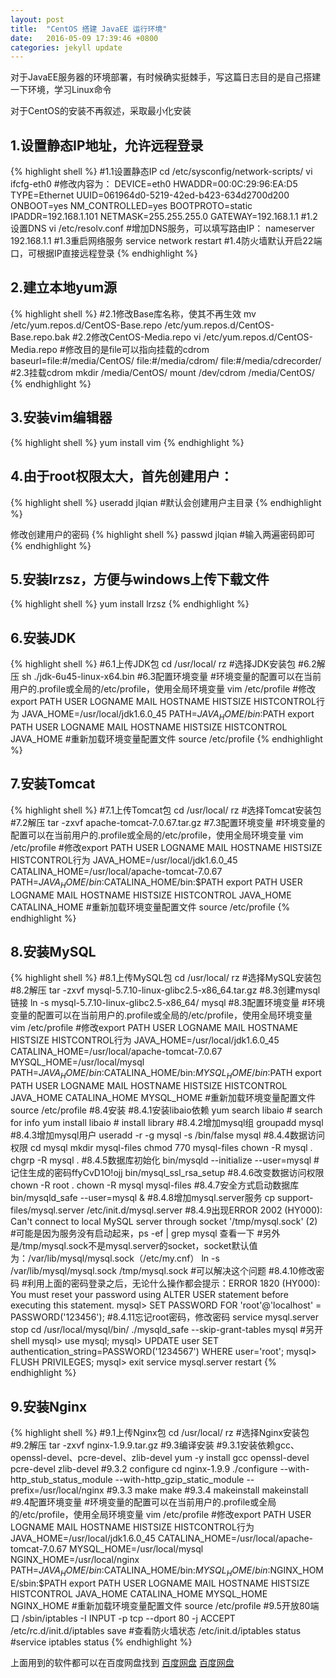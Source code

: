 ```yaml
---
layout: post
title:  "CentOS 搭建 JavaEE 运行环境"
date:   2016-05-09 17:39:46 +0800
categories: jekyll update
---
```


对于JavaEE服务器的环境部署，有时候确实挺棘手，写这篇日志目的是自己搭建一下环境，学习Linux命令

对于CentOS的安装不再叙述，采取最小化安装

## 1.设置静态IP地址，允许远程登录
{% highlight shell %}
#1.1设置静态IP
cd  /etc/sysconfig/network-scripts/
vi ifcfg-eth0 
#修改内容为：
DEVICE=eth0
HWADDR=00:0C:29:96:EA:D5
TYPE=Ethernet
UUID=061964d0-5219-42ed-b423-634d2700d200
ONBOOT=yes
NM_CONTROLLED=yes
BOOTPROTO=static
IPADDR=192.168.1.101
NETMASK=255.255.255.0
GATEWAY=192.168.1.1
#1.2设置DNS
vi /etc/resolv.conf
#增加DNS服务，可以填写路由IP：
nameserver 192.168.1.1
#1.3重启网络服务
service network restart
#1.4防火墙默认开启22端口，可根据IP直接远程登录
{% endhighlight %}

## 2.建立本地yum源
{% highlight shell %}
#2.1修改Base库名称，使其不再生效
mv /etc/yum.repos.d/CentOS-Base.repo /etc/yum.repos.d/CentOS-Base.repo.bak
#2.2修改CentOS-Media.repo
vi /etc/yum.repos.d/CentOS-Media.repo
#修改目的是file可以指向挂载的cdrom
baseurl=file:#/media/CentOS/
        file:#/media/cdrom/
        file:#/media/cdrecorder/
#2.3挂载cdrom
mkdir /media/CentOS/
mount /dev/cdrom /media/CentOS/
{% endhighlight %}

## 3.安装vim编辑器
{% highlight shell %}
yum install vim
{% endhighlight %}

## 4.由于root权限太大，首先创建用户：
{% highlight shell %}
useradd jlqian
#默认会创建用户主目录
{% endhighlight %}

修改创建用户的密码
{% highlight shell %}
passwd jlqian
#输入两遍密码即可
{% endhighlight %}

## 5.安装lrzsz，方便与windows上传下载文件
{% highlight shell %}
yum install lrzsz
{% endhighlight %}

## 6.安装JDK
{% highlight shell %}
#6.1上传JDK包
cd /usr/local/
rz #选择JDK安装包
#6.2解压
sh ./jdk-6u45-linux-x64.bin
#6.3配置环境变量
#环境变量的配置可以在当前用户的.profile或全局的/etc/profile，使用全局环境变量
vim /etc/profile
#修改export PATH USER LOGNAME MAIL HOSTNAME HISTSIZE HISTCONTROL行为
JAVA_HOME=/usr/local/jdk1.6.0_45
PATH=$JAVA_HOME/bin:$PATH
export PATH USER LOGNAME MAIL HOSTNAME HISTSIZE HISTCONTROL JAVA_HOME
#重新加载环境变量配置文件
source /etc/profile
{% endhighlight %}

## 7.安装Tomcat
{% highlight shell %}
#7.1上传Tomcat包
cd /usr/local/
rz #选择Tomcat安装包
#7.2解压
tar -zxvf apache-tomcat-7.0.67.tar.gz 
#7.3配置环境变量
#环境变量的配置可以在当前用户的.profile或全局的/etc/profile，使用全局环境变量
vim /etc/profile
#修改export PATH USER LOGNAME MAIL HOSTNAME HISTSIZE HISTCONTROL行为
JAVA_HOME=/usr/local/jdk1.6.0_45
CATALINA_HOME=/usr/local/apache-tomcat-7.0.67
PATH=$JAVA_HOME/bin:$CATALINA_HOME/bin:$PATH
export PATH USER LOGNAME MAIL HOSTNAME HISTSIZE HISTCONTROL JAVA_HOME CATALINA_HOME
#重新加载环境变量配置文件
source /etc/profile
{% endhighlight %}

## 8.安装MySQL
{% highlight shell %}
#8.1上传MySQL包
cd /usr/local/
rz #选择MySQL安装包
#8.2解压
tar -zxvf mysql-5.7.10-linux-glibc2.5-x86_64.tar.gz
#8.3创建mysql链接
ln -s mysql-5.7.10-linux-glibc2.5-x86_64/ mysql
#8.3配置环境变量
#环境变量的配置可以在当前用户的.profile或全局的/etc/profile，使用全局环境变量
vim /etc/profile
#修改export PATH USER LOGNAME MAIL HOSTNAME HISTSIZE HISTCONTROL行为
JAVA_HOME=/usr/local/jdk1.6.0_45
CATALINA_HOME=/usr/local/apache-tomcat-7.0.67
MYSQL_HOME=/usr/local/mysql
PATH=$JAVA_HOME/bin:$CATALINA_HOME/bin:$MYSQL_HOME/bin:$PATH
export PATH USER LOGNAME MAIL HOSTNAME HISTSIZE HISTCONTROL JAVA_HOME CATALINA_HOME MYSQL_HOME
#重新加载环境变量配置文件
source /etc/profile
#8.4安装
#8.4.1安装libaio依赖
yum search libaio  # search for info
yum install libaio # install library
#8.4.2增加mysql组
groupadd mysql
#8.4.3增加mysql用户
useradd -r -g mysql -s /bin/false mysql
#8.4.4数据访问权限
cd mysql
mkdir mysql-files
chmod 770 mysql-files
chown -R mysql .
chgrp -R mysql .
#8.4.5数据库初始化
bin/mysqld --initialize --user=mysql #记住生成的密码ffyCvD1O!ojj
bin/mysql_ssl_rsa_setup
#8.4.6改变数据访问权限             
chown -R root .
chown -R mysql mysql-files
#8.4.7安全方式启动数据库
bin/mysqld_safe --user=mysql &
#8.4.8增加mysql.server服务
cp support-files/mysql.server /etc/init.d/mysql.server
#8.4.9出现ERROR 2002 (HY000): Can't connect to local MySQL server through socket '/tmp/mysql.sock' (2)
#可能是因为服务没有启动起来，ps -ef | grep mysql 查看一下
#另外是/tmp/mysql.sock不是mysql.server的socket，socket默认值为：/var/lib/mysql/mysql.sock（/etc/my.cnf）
ln -s /var/lib/mysql/mysql.sock /tmp/mysql.sock #可以解决这个问题
#8.4.10修改密码
#利用上面的密码登录之后，无论什么操作都会提示：ERROR 1820 (HY000): You must reset your password using ALTER USER statement before executing this statement.
mysql> SET PASSWORD FOR 'root'@'localhost' = PASSWORD('123456');
#8.4.11忘记root密码，修改密码
service mysql.server stop
cd /usr/local/mysql/bin/
./mysqld_safe --skip-grant-tables
mysql  #另开shell
mysql> use mysql;
mysql> UPDATE user SET authentication_string=PASSWORD('1234567') WHERE user='root';
mysql> FLUSH PRIVILEGES;
mysql> exit
service mysql.server restart
{% endhighlight %}

## 9.安装Nginx
{% highlight shell %}
#9.1上传Nginx包
cd /usr/local/
rz #选择Nginx安装包
#9.2解压
tar -zxvf nginx-1.9.9.tar.gz
#9.3编译安装
#9.3.1安装依赖gcc、openssl-devel、pcre-devel、zlib-devel
yum -y install gcc openssl-devel pcre-devel zlib-devel
#9.3.2 configure
cd nginx-1.9.9
./configure --with-http_stub_status_module --with-http_gzip_static_module --prefix=/usr/local/nginx
#9.3.3 make
make
#9.3.4 makeinstall
makeinstall
#9.4配置环境变量
#环境变量的配置可以在当前用户的.profile或全局的/etc/profile，使用全局环境变量
vim /etc/profile
#修改export PATH USER LOGNAME MAIL HOSTNAME HISTSIZE HISTCONTROL行为
JAVA_HOME=/usr/local/jdk1.6.0_45
CATALINA_HOME=/usr/local/apache-tomcat-7.0.67
MYSQL_HOME=/usr/local/mysql
NGINX_HOME=/usr/local/nginx
PATH=$JAVA_HOME/bin:$CATALINA_HOME/bin:$MYSQL_HOME/bin:$NGINX_HOME/sbin:$PATH
export PATH USER LOGNAME MAIL HOSTNAME HISTSIZE HISTCONTROL JAVA_HOME CATALINA_HOME MYSQL_HOME NGINX_HOME
#重新加载环境变量配置文件
source /etc/profile
#9.5开放80端口
/sbin/iptables -I INPUT -p tcp --dport 80 -j ACCEPT
/etc/rc.d/init.d/iptables save
#查看防火墙状态
/etc/init.d/iptables status #service iptables status
{% endhighlight %}

上面用到的软件都可以在百度网盘找到 [百度网盘] [百度网盘]

[百度网盘]: http://pan.baidu.com/s/1pKpWv6j